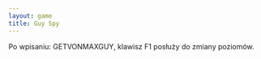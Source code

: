 ```yaml
---
layout: game
title: Guy Spy
---
```


Po wpisaniu: GETVONMAXGUY, klawisz F1 posłuży do zmiany 
poziomów.
